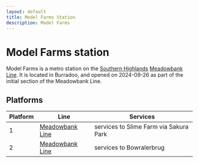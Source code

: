 ```yaml
---
layout: default
title: Model Farms Station
description: Model Farms
---
```


# Model Farms station

Model Farms is a metro station on the [Southern Highlands](/rail-networks/shr)
[Meadowbank Line](/rail-lines/shr-meadowbank-line). It is located in Burradoo,
and opened on 2024-09-26 as part of the initial section of the Meadowbank Line.

## Platforms

Platform | Line | Services
---|---|---
1 | [Meadowbank Line](/rail-lines/shr-meadowbank-line) | services to Slime Farm via Sakura Park
2 | [Meadowbank Line](/rail-lines/shr-meadowbank-line) | services to Bowralerbrug
